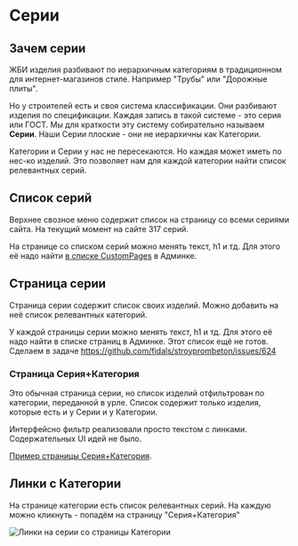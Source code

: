 # Серии

## Зачем серии

ЖБИ изделия разбивают по иерархичным категориям в традиционном для интернет-магазинов стиле.
Например "Трубы" или "Дорожные плиты".

Но у строителей есть и своя система классификации.
Они разбивают изделия по спецификации.
Каждая запись в такой системе - это серия или ГОСТ.
Мы для краткости эту систему собирательно называем **Серии**.
Наши Серии плоские - они не иерархичны как Категории.

Категории и Серии у нас не пересекаются.
Но каждая может иметь по нес-ко изделий.
Это позволяет нам для каждой категории найти список релевантных серий.

## Список серий
Верхнее свозное меню содержит список на страницу со всеми сериями сайта.
На текущий момент на сайте 317 серий.

На странице со списком серий можно менять текст, h1 и тд.
Для этого её надо найти [в списке CustomPages](https://www.stroyprombeton.ru/admin/pages/custompage/) в Админке.

## Страница серии
Страница серии содержит список своих изделий.
Можно добавить на неё список релевантных категорий.

У каждой страницы серии можно менять текст, h1 и тд.
Для этого её надо найти в списке страниц в Админке.
Этот список ещё не готов.
Сделаем в задаче https://github.com/fidals/stroyprombeton/issues/624

### Страница Серия+Категория
Это обычная страница серии, но список изделий отфильтрован по категории, переданной в урле.
Список содержит только изделия, которые есть и у Серии и у Категории.

Интерфейсно фильтр реализовали просто текстом с линками.
Содержательных UI идей не было.

[Пример страницы Серия+Категория](https://www.stroyprombeton.ru/gbi/series/tp-501_01_6_89_-albomy-2_-3/category/199/).

## Линки с Категории
На странице категории есть список релевантных серий.
На каждую можно кликнуть - попадём на страницу "Серия+Категория"

![Линки на серии со страницы Категории](https://github.com/fidals/stroyprombeton/blob/master/doc/images/series/category_series.png)
